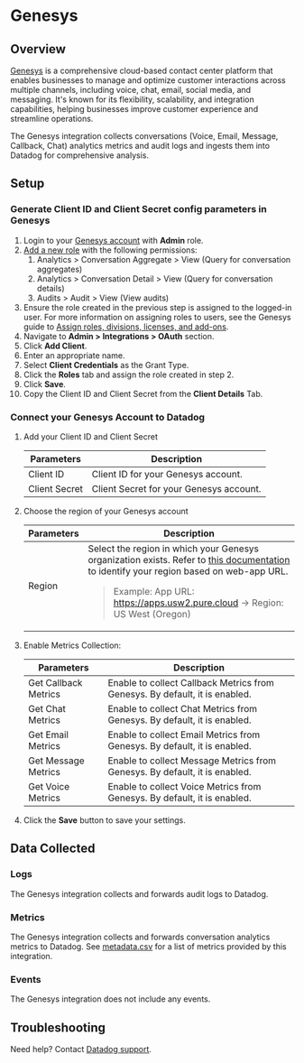 # Genesys

## Overview

[Genesys][1] is a comprehensive cloud-based contact center platform that enables businesses to manage and optimize customer interactions across multiple channels, including voice, chat, email, social media, and messaging. It's known for its flexibility, scalability, and integration capabilities, helping businesses improve customer experience and streamline operations.

The Genesys integration collects conversations (Voice, Email, Message, Callback, Chat) analytics metrics and audit logs and ingests them into Datadog for comprehensive analysis.

## Setup

### Generate Client ID and Client Secret config parameters in Genesys
1. Login to your [Genesys account][2] with **Admin** role.
2. [Add a new role][3] with the following permissions:
    1. Analytics > Conversation Aggregate > View (Query for conversation aggregates)
    2. Analytics > Conversation Detail > View (Query for conversation details)
    3. Audits > Audit > View (View audits)
3. Ensure the role created in the previous step is assigned to the logged-in user. For more information on assigning roles to users, see the Genesys guide to [Assign roles, divisions, licenses, and add-ons][4].
4. Navigate to **Admin > Integrations > OAuth** section.
5. Click **Add Client**.
6. Enter an appropriate name.
7. Select **Client Credentials** as the Grant Type.
8. Click the **Roles** tab and assign the role created in step 2.
9. Click **Save**.
10. Copy the Client ID and Client Secret from the **Client Details** Tab. 

### Connect your Genesys Account to Datadog

1. Add your Client ID and Client Secret

    |Parameters| Description                                                                                    |
    |--------------------|------------------------------------------------------------------------------------------------|
    |Client ID| Client ID for your Genesys account.                                                        |
    |Client Secret| Client Secret for your Genesys account.                                                 |

2. Choose the region of your Genesys account

    |Parameters| Description |
    |--------------------|------------------------------------------------------------------------------------------------|
    | Region   | Select the region in which your Genesys organization exists. Refer to [this documentation][7] to identify your region based on web-app URL.<br><blockquote>Example: App URL: https://apps.usw2.pure.cloud → Region: US West (Oregon)</blockquote>|

3. Enable Metrics Collection:

    |Parameters| Description |
    |--------------------|------------------------------------------------------------------------------------------------|
    |Get Callback Metrics| Enable to collect Callback Metrics from Genesys. By default, it is enabled. |
    |Get Chat Metrics| Enable to collect Chat Metrics from Genesys. By default, it is enabled. |
    |Get Email Metrics| Enable to collect Email Metrics from Genesys. By default, it is enabled. |
    |Get Message Metrics| Enable to collect Message Metrics from Genesys. By default, it is enabled. |
    |Get Voice Metrics| Enable to collect Voice Metrics from Genesys. By default, it is enabled. |

4. Click the **Save** button to save your settings.

## Data Collected

### Logs 
The Genesys integration collects and forwards audit logs to Datadog.

### Metrics

The Genesys integration collects and forwards conversation analytics metrics to Datadog. See [metadata.csv][5] for a list of metrics provided by this integration.

### Events

The Genesys integration does not include any events.

## Troubleshooting

Need help? Contact [Datadog support][6].

[1]: https://www.genesys.com/genesys-cloud
[2]: https://apps.mypurecloud.com/
[3]: https://help.mypurecloud.com/articles/add-roles/
[4]: https://help.mypurecloud.com/articles/assign-roles-divisions-licenses-and-add-ons/#citem_3b80-08e1
[5]: https://github.com/DataDog/integrations-core/blob/master/genesys/metadata.csv
[6]: https://docs.datadoghq.com/help/
[7]: https://developer.genesys.cloud/platform/api/